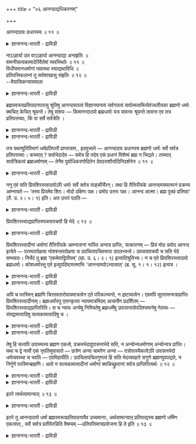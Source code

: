 +++
title = "०६ आनन्दाद्यधिकरणम्"

+++

आनन्दादयः प्रधानस्य ॥ ११ ॥  
<details><summary>ज्ञानानन्द-भारती - द्राविडी</summary>

आनन्दादय: प्रदानस्य ॥ ११ ॥
</details>

नाऽऽहार्या उत वाऽऽहार्या आनन्दाद्या अनाहृतिः ॥  
वामनीसत्यकामादेरिवैतेषां व्यवस्थितेः ॥ ११ ॥  
विधीयमानधर्माणां व्यवस्था स्याद्यथाविधि ॥  
प्रतिपत्तिफलानां तु सर्वशाखासु संहृतिः ॥ १२ ॥  
--वैयासिकन्यायमाला

<details><summary>ज्ञानानन्द-भारती - द्राविडी</summary>

आऩन्दम् मुदलाऩवै सेर्त्तुक्कॊळ्ळ वेण्डि यदिल्लैया? अल्लदु, सेर्त्तुक्कॊळ्ळ वेण्डियवै ताऩा ? "वामऩी, सत्यगामम्" मुदलियदिऱ्कुप् पोल इवैगळुक्कुम् वियवस्तै इरुप्पदाल्,सेर्त्तल् किडैयादु। (तियाऩत्तिऱ् काग) विदिक्कप्पडुम् तर्मङ्गळुक्कु ऎप्पडि विदिक्कप्पडुगिऱदो अप्पडिये ऎऩ्ऱु वियवस्तै इरुक्कलाम्। अऱिवदै पिरयो जऩमाग उळ्ळवैगळुक्को ऎल्ला सागैगळिलुम् सेर्त्तुक्
</details>

ब्रह्मस्वरूपप्रतिपादनपरासु श्रुतिषु आनन्दरूपत्वं विज्ञानघनत्वं सर्वगतत्वं सर्वात्मत्वमित्येवंजातीयका ब्रह्मणो धर्माः क्वचित् केचित् श्रूयन्ते। तेषु संशयः — किमानन्दादयो ब्रह्मधर्माः यत्र यावन्तः श्रूयन्ते तावन्त एव तत्र प्रतिपत्तव्याः, किं वा सर्वे सर्वत्रेति ।

<details><summary>ज्ञानानन्द-भारती - द्राविडी</summary>

(तैत्तिरीय उबनिषत्तिल् पिरह्मत्तै सत्यम्, ञाऩम्, अनन्दम्, आऩन्दम् ऎऩ्ऱॆल्लाम् कूऱुगिऱदु। इन्द सत्यम् मुदलाऩवैगळै मऱ्ऱ उबनिषत्तुक् कळिल् पिरह्मत्तैच् चॊल्लुमिडङ्गळिल् सेर्क्क वेण्डुमा, वेण्डामा ऎऩ्ऱु सन्देहम्। तहर वित्यैयिल् सॊल्लप्पट्ट सत्यगामत्वादि कुणङ्गळ् मऱ्ऱ पिरह्म उबासऩङ्गळिल् सेर्त्तुक्कॊळ्ळप् पडुवदिल्लै। इदुबोलवे सत्यम् मुदलाऩवैगळुम् ऎऩ्ऱु पूर्वबक्षम्। उबासऩत्तिऱ्कागच् चॊल्लप्पट् टवै सत्य कामत्वादि कुणङ्गळ्। अवैगळै वेऱु इडङ्गळिल् सेर्क्कक्कूडादु। सत्यम् मुदलाऩवैगळो पिरह्मत्तै अऱिवदऱ्कु उबायमाग कूऱप्पट्टवै। इवैगळै परबिरह्मत्तैच् चॊल्लुमिडङ्गळिलॆल् लाम् सेर्त्तुक् कॊळ्ळ वेण्डुम् ऎऩ्ऱु सित्तान्दम्)।
</details>

<details><summary>ज्ञानानन्द-भारती - द्राविडी</summary>

पिरह्मत्तिऩ् स्वरूबत्तै पिरदिबादऩम् सॆय्य मुऩैन्दु इरुक्कुम् सुरुदिगळिल् आऩन्द स्वरूबमा यिरुक्कुम् तऩ्मै, विक्ञाऩक् कट्टियायिरुक्कुम् तऩ्मै, ऎङ्गुमिरुक्कुम् तऩ्मै, ऎल्ला स्वरूबमागवुमिरुक्कुम् तऩ्मै ऎऩ्बदु पोलुळ्ळ पिरह्मत्तिऩ् धर्मङ्गळ् सिलविडङ्गळिल् सिलदु सॊल्लप्पडुगिऩ्ऱऩ। अवै विषयमाय् संसयम्; आऩन्दम् मुदलिय पिरह्म धर्मङ्गळ् ऎङ्गे ऎव्वळवु सॊल्लप्पट्टिरुक्किऩ्ऱ ऩवो, अङ्गे अव्वळवुदाऩ् अऱिय वेण्डियदा, अल्लदु ऎल्लामे ऎल्लाविडङ्गळिलुम् अऱिय वेण्डियदा ऎऩ्ऱु।
</details>

तत्र यथाश्रुतिविभागं धर्मप्रतिपत्तौ प्राप्तायाम् , इदमुच्यते — आनन्दादयः प्रधानस्य ब्रह्मणो धर्माः सर्वे सर्वत्र प्रतिपत्तव्याः। कस्मात् ? सर्वाभेदादेव — सर्वत्र हि तदेव एकं प्रधानं विशेष्यं ब्रह्म न भिद्यते। तस्मात् सार्वत्रिकत्वं ब्रह्मधर्माणाम् — तेनैव पूर्वाधिकरणोदितेन देवदत्तशौर्यादिनिदर्शनेन ॥ ११ ॥

<details><summary>ज्ञानानन्द-भारती - द्राविडी</summary>

अप्पॊऴुदु सुरुदियिल् कण्डबडि पिरित्तुत्ताऩ् तर्मङ्गळै अऱिय वेण्डुमॆऩ्ऱु एऱ्पडुम्बोदु इदु सॊल्लप्पडुगिऱदु। "आऩन्दम् मुदलाऩ पिरदाऩमाऩ पिरह्मत्तिऩ् तर्मङ्गळॆल्लाम् ऎल्ला इडत्तिलुम् अऱिन्दु कॊळ्ळ वेण्डियदु एऩ्? ऎल्लावऱ्ऱिलुम् पेदमिल्लाददिऩालेये। ऎल्ला इडत्तिलुम् अन्द ऒरे पिरह्मम्दाऩे पिरदाऩमाय् विसेष्यमाय् (विसेष णङ्गळाल् कुऱिप्पिडप्पडुवदाय्) इरुक्किऱदु? वेऱुबड विल्लैये!। अदिऩाल् मुऩ् अदिगरणत्तिल् सॊल्लप्पट्ट तेवदत्तऩुडैय सौर्यम् मुदलाऩ तिरुष्टान्दत्तिऩालेये। पिरह्म तर्मङ्गळुक्कु ऎङ्गु मुळ्ळ तऩ्मै"।
</details>

ननु एवं सति प्रियशिरस्त्वादयोऽपि धर्माः सर्वे सर्वत्र सङ्कीर्येरन्। तथा हि तैत्तिरीयके आनन्दमयमात्मानं प्रक्रम्य आम्नायते — ‘तस्य प्रियमेव शिरः। मोदो दक्षिणः पक्षः। प्रमोद उत्तरः पक्षः। आनन्द आत्मा। ब्रह्म पुच्छं प्रतिष्ठा’ (तै. उ. २। ५। १) इति। अत उत्तरं पठति —

<details><summary>ज्ञानानन्द-भारती - द्राविडी</summary>

इप्पडियाऩाल्, “पिरियसिरस्त्वम्' मुदलाऩ ऎल्ला कुणङ्गळुम् ऎङ्गेयुम् कलन्दुविडुमे? ऎप्पडि यॆऩ्ऱाल्, तैत्तिरीयगत्तिल् आऩन्दमयमाऩ आत्मावै ऎडुत्तुक्कॊण्डु “अदऱ्कु पिरियम्दाऩ् सिरस्, मोदम् वलदु पक्कम्, पिरमोदम् इडदुबक्कम्, आऩन्दम् सरीरम्, पिरह्मम् वाल् आदारम् (तैत्तिरीयम्।II;५-१) ऎऩ्ऱु सॊल्लप्पडुगिऱदु ऎऩ्ऱाल् अदऱ्कु, पदिल् सॊल्गिऱार्-
</details>

प्रियशिरस्त्वाद्यप्राप्तिरुपचयापचयौ हि भेदे ॥ १२ ॥  
<details><summary>ज्ञानानन्द-भारती - द्राविडी</summary>

प्रियसिरस्त्वात्यप्राप्तिरुबसयाबसयौ हि पेदे ॥ १२ ॥
</details>

प्रियशिरस्त्वादीनां धर्माणां तैत्तिरीयके आम्नातानां नास्ति अन्यत्र प्राप्तिः, यत्कारणम् — प्रियं मोदः प्रमोद आनन्द इत्येते — परस्परापेक्षया भोक्त्रन्तरापेक्षया च उपचितापचितरूपा उपलभ्यन्ते। उपचयापचयौ च सति भेदे सम्भवतः। निर्भेदं तु ब्रह्म ‘एकमेवाद्वितीयम्’ (छा. उ. ६। २। १) इत्यादिश्रुतिभ्यः। न च एते प्रियशिरस्त्वादयो ब्रह्मधर्माः। कोशधर्मास्तु एते इत्युपदिष्टमस्माभिः ‘आनन्दमयोऽभ्यासात्’ (ब्र. सू. १। १। १२) इत्यत्र ।

<details><summary>ज्ञानानन्द-भारती - द्राविडी</summary>

तैत्तिरीयगत्तिल् सॊल्लप्पट्टुळ्ळ पिरियसिर स्त्वम् (पिरियम् सिरसायिरुप्पदु) मुदलिय तर्मङ्गळुक्कु मऱ्ऱविडङ्गळिल् वरुदल् किडैयादु। ऎऩ्ऩ कारणम् ऎऩ्ऱाल्, पिरियम्, मोदम् पिरमोदम्। आऩन्दम् ऎऩ्ऱ इवै ऒऩ्ऱुक्कॊऩ्ऱु अबेक्षित्तुम्,वेऱु पोक्तावै अबेक्षित्तुम्, कूडुदल्, कुऱैदल् ऎऩ्ऱ स्वरूबमुळ्ळ वैगळाग काणप्पडुगिऩ्ऱऩ। कूडुदल्, कुऱैदल् ऎऩ्बदो पेदमिरुन्दाल् सम्बविक्कुम्। पिरह्ममो पेदमऱ्ऱदु, "ऒऩ्ऱागवे इरण्डावदऱ्ऱदाग” ऎऩ्बदु मुदलाऩ सुरुदिगळाल्।
</details>

<details><summary>ज्ञानानन्द-भारती - द्राविडी</summary>

मेलुम्, इन्द पिरियसिरस्त्वम् मुदलियवै पिरह्म तर्मङ्गळिल्लै, कोसत्तिऩ् तर्मङ्गळे इवैगळ्, ऎऩ्ऱु नम्माल् “आऩन्दमयऩ् अप्यासत् तिऩाल्” (सूत्रम्।१;१-१२) ऎऩ्ऱविडत्तिल् काट्टप्पट्टि रुक्किऱदु।
</details>

अपि च परस्मिन् ब्रह्मणि चित्तावतारोपायमात्रत्वेन एते परिकल्प्यन्ते, न द्रष्टव्यत्वेन। एवमपि सुतरामन्यत्राप्राप्तिः प्रियशिरस्त्वादीनाम्। ब्रह्मधर्मांस्तु एतान्कृत्वा न्यायमात्रमिदम् आचार्येण प्रदर्शितम् — प्रियशिरस्त्वाद्यप्राप्तिरिति। स च न्यायः अन्येषु निश्चितेषु ब्रह्मधर्मेषु उपासनायोपदिश्यमानेषु नेतव्यः — संयद्वामत्वादिषु सत्यकामत्वादिषु च ।

<details><summary>ज्ञानानन्द-भारती - द्राविडी</summary>

मेलुम्, परप्रह्मत्तिल् सित्तत्तै सॆलुत्त उबायमाग मात्तिरम् इवै कल्बिक्कप्पडुगिऩ्ऱऩ। अऱिय वेण्डियदऱ्काग अल्ल। इव्विदमागवुम् पिरियसिर स्त्वम् मुदलियवैगळुक्कु वेऱिडत्तिल् वरुवदु कॊञ्जमेऩुम् किडैयादु।
</details>

<details><summary>ज्ञानानन्द-भारती - द्राविडी</summary>

"पिरिय सिरस्त्वम् मुदलियदु वरादु” ऎऩ्ऱु। पिरह्म तर्मङ्गळाग इवैगळै वैत्तुक्कॊण्डु आसार्यराल् इन्द न्यायम् मात्तिरम् काट्टप्पट्टदु। इदे न्यायम्, उबासऩैक्काग उबदेसिक्कप्पडुगिऱ मऱ्ऱ तीर्माऩिक्कप्पट्टिरुक्किऱ पिरह्म तर्मङ्गळिलुम्, "स्म्यत्वामत्वम्” मुदलियवैगळिलुम् “सत्यगा मत्वम्' मुदलियवैगळिलुम्, उबयोगित्तुक् कॊळ्ळ वेण्डियदु।
</details>

तेषु हि सत्यपि उपास्यस्य ब्रह्मण एकत्वे, प्रक्रमभेदादुपासनाभेदे सति, न अन्योन्यधर्माणाम् अन्योन्यत्र प्राप्तिः। यथा च द्वे नार्यौ एकं नृपतिमुपासाते — छत्रेण अन्या चामरेण अन्या — तत्रोपास्यैकत्वेऽपि उपासनभेदो धर्मव्यवस्था च भवति — एवमिहापीति। उपचितापचितगुणत्वं हि सति भेदव्यवहारे सगुणे ब्रह्मण्युपपद्यते, न निर्गुणे परस्मिन्ब्रह्मणि। अतो न सत्यकामत्वादीनां धर्माणां क्वचिच्छ्रुतानां सर्वत्र प्राप्तिरित्यर्थः ॥ १२ ॥

<details><summary>ज्ञानानन्द-भारती - द्राविडी</summary>

अवैगळिल्, उबासिक्कप्पडुम् पिरह्मम् ऒऩ्ऱा यिरुन्द पोदिलुम्, उबक्रमम् वेऱुबडुवदाल् उबास ऩैगळुक्कुळ् पेदमिरुप्पदाल्। ऒऩ्ऱॊऩ्ऱिलुळ्ळ तर्मङ्गळुक्कु मऱ्ऱॊऩ्ऱिल् वरुवदु किडैयादु। ऒरु अरसऩुक्कुळ्ळ इरण्डु पॆण्गळ् ऒरुवळ् कुडैयिऩालुम्, मऱ्ऱॊरुवळ् सामरत्तिऩालुम् ऒरु अरसऩै उबसरिक्किऱार्गळ्; अङ्गे उबसरिक्कप्पडुबवऩ् ऒरुवऩा यिरुन्द पोदिलुम्, उबसारत्तिल् पेदमिरुप्पदाल् तर्मङ् गळिल् वियवस्तैयिरुक्कुम्। अप्पडिये इङ्गेयुम् ऎऩ्ऱु।
</details>

<details><summary>ज्ञानानन्द-भारती - द्राविडी</summary>

कूडिऩ कुऱैन्दुळ्ळ कुणङ्गळैयुडैयदु ऎऩ्बदु पेदव्यवहारम् इरुक्कुम् पोदु, सगुणमाऩ पिरह्मत्तिल् पॊरुन्दुमे तविर, निर्गुणमाऩ परबिरह् मत्तिऩिडत्तिल् पॊरुन्दादु अल्लवा? आगैयाल् सिलविडङ्गळिल् सॊल्लप्पट्टिरुक्किऱ "सत्यगामत्वम्” मुदलाऩ तर्मङ्गळुक्कु ऎङ्गुमे पिराप्तियुण्डॆऩ्बदु किडैयादु ऎऩ्ऱु तात्पर्यम्।
</details>

इतरे त्वर्थसामान्यात् ॥ १३ ॥  
<details><summary>ज्ञानानन्द-भारती - द्राविडी</summary>

इदरे त्वर्दसामान्यात् ॥ १३ ॥
</details>

इतरे तु आनन्दादयो धर्मा ब्रह्मस्वरूपप्रतिपादनायैव उच्यमानाः, अर्थसामान्यात् प्रतिपाद्यस्य ब्रह्मणो धर्मिण एकत्वात् , सर्वे सर्वत्र प्रतीयेरन्निति वैषम्यम् —प्रतिपत्तिमात्रप्रयोजना हि ते इति ॥ १३ ॥

<details><summary>ज्ञानानन्द-भारती - द्राविडी</summary>

“मऱ्ऱवैगळो”, पिरह्मत्तिऩ् स्वरूबत्तै पिरदि पादऩम् सॆय्वदऱ्कागवे सॊल्लप्पडुगिऱ आऩन्दम् मुदलाऩ कुणङ्गळ्, "विषयम् समाऩमायिरुप्पदाल्”, पिरदिबादिक्कप्पडुम् तर्मियाऩ तर्मङ्गळैयुडैयदाऩ) पिरह्मम् ऒऩ्ऱागविरुप्पदाल्, ऎल्लाम् ऎल्लाविडङ्गळि लुम् अऱियप्पडलाम् ऎऩ्ऱु वित्यासम्, अऱिवुण्डुबण् णुवदै मात्तिरम् पिरयोजऩमागवुडैयदागवल्लवा अवै इरुक्किऩ्ऱऩ ; ऎऩ्ऱु।
</details>

